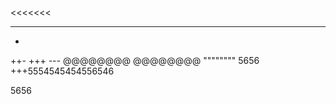 <<<<<<<
>>>>>>>
>>>>>>>
-------


+
++-
+++
*-*-*-*
@@@@@@@@
@@@@@@@@
""""""""
5656
\
+++5554545454556546

5656
